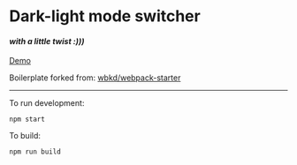# Dark-light mode switcher
#### _with a little twist :)))_

[Demo](https://practical-einstein-25680f.netlify.app/)

Boilerplate forked from: [wbkd/webpack-starter](https://github.com/wbkd/webpack-starter)

---------

To run development:

`npm start`

To build:

`npm run build`
